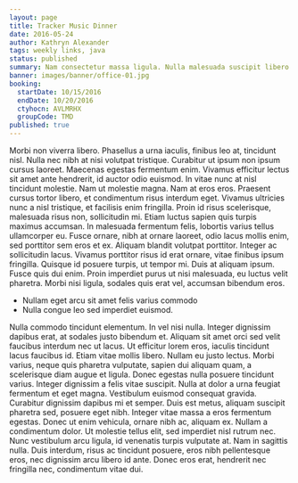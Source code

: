 ```yaml
---
layout: page
title: Tracker Music Dinner
date: 2016-05-24
author: Kathryn Alexander
tags: weekly links, java
status: published
summary: Nam consectetur massa ligula. Nulla malesuada suscipit libero quis.
banner: images/banner/office-01.jpg
booking:
  startDate: 10/15/2016
  endDate: 10/20/2016
  ctyhocn: AVLMRHX
  groupCode: TMD
published: true
---
```

Morbi non viverra libero. Phasellus a urna iaculis, finibus leo at, tincidunt nisl. Nulla nec nibh at nisi volutpat tristique. Curabitur ut ipsum non ipsum cursus laoreet. Maecenas egestas fermentum enim. Vivamus efficitur lectus sit amet ante hendrerit, id auctor odio euismod. In vitae nunc at nisl tincidunt molestie. Nam ut molestie magna. Nam at eros eros. Praesent cursus tortor libero, et condimentum risus interdum eget. Vivamus ultricies nunc a nisl tristique, et facilisis enim fringilla. Proin id risus scelerisque, malesuada risus non, sollicitudin mi.
Etiam luctus sapien quis turpis maximus accumsan. In malesuada fermentum felis, lobortis varius tellus ullamcorper eu. Fusce ornare, nibh at ornare laoreet, odio lacus mollis enim, sed porttitor sem eros et ex. Aliquam blandit volutpat porttitor. Integer ac sollicitudin lacus. Vivamus porttitor risus id erat ornare, vitae finibus ipsum fringilla. Quisque id posuere turpis, ut tempor mi. Duis at aliquam ipsum. Fusce quis dui enim. Proin imperdiet purus ut nisi malesuada, eu luctus velit pharetra. Morbi nisi ligula, sodales quis erat vel, accumsan bibendum eros.

* Nullam eget arcu sit amet felis varius commodo
* Nulla congue leo sed imperdiet euismod.

Nulla commodo tincidunt elementum. In vel nisi nulla. Integer dignissim dapibus erat, at sodales justo bibendum et. Aliquam sit amet orci sed velit faucibus interdum nec ut lacus. Ut efficitur lorem eros, iaculis tincidunt lacus faucibus id. Etiam vitae mollis libero. Nullam eu justo lectus. Morbi varius, neque quis pharetra vulputate, sapien dui aliquam quam, a scelerisque diam augue et ligula. Donec egestas nulla posuere tincidunt varius. Integer dignissim a felis vitae suscipit. Nulla at dolor a urna feugiat fermentum et eget magna.
Vestibulum euismod consequat gravida. Curabitur dignissim dapibus mi et semper. Duis est metus, aliquam suscipit pharetra sed, posuere eget nibh. Integer vitae massa a eros fermentum egestas. Donec ut enim vehicula, ornare nibh ac, aliquam ex. Nullam a condimentum dolor. Ut molestie tellus elit, sed imperdiet nisl rutrum nec. Nunc vestibulum arcu ligula, id venenatis turpis vulputate at. Nam in sagittis nulla. Duis interdum, risus ac tincidunt posuere, eros nibh pellentesque eros, nec dignissim arcu libero id ante. Donec eros erat, hendrerit nec fringilla nec, condimentum vitae dui.
